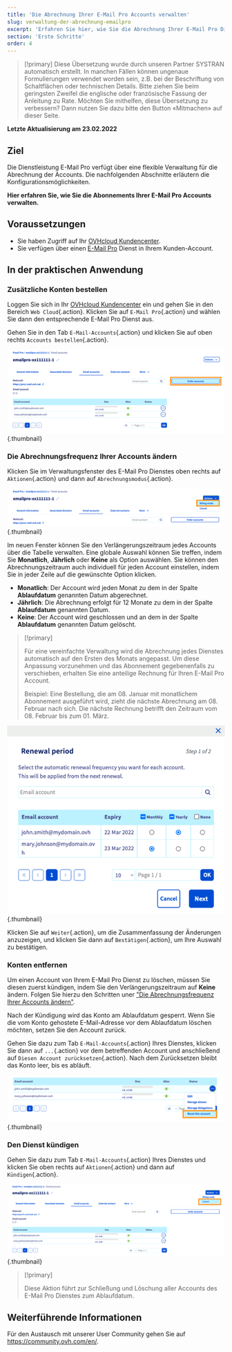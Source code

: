 ```yaml
---
title: 'Die Abrechnung Ihrer E-Mail Pro Accounts verwalten'
slug: verwaltung-der-abrechnung-emailpro
excerpt: 'Erfahren Sie hier, wie Sie die Abrechnung Ihrer E-Mail Pro Dienstleistung verwalten'
section: 'Erste Schritte'
order: 4
---
```


> [!primary]
> Diese Übersetzung wurde durch unseren Partner SYSTRAN automatisch erstellt. In manchen Fällen können ungenaue Formulierungen verwendet worden sein, z.B. bei der Beschriftung von Schaltflächen oder technischen Details. Bitte ziehen Sie beim geringsten Zweifel die englische oder französische Fassung der Anleitung zu Rate. Möchten Sie mithelfen, diese Übersetzung zu verbessern? Dann nutzen Sie dazu bitte den Button «Mitmachen» auf dieser Seite.
>

**Letzte Aktualisierung am 23.02.2022**

## Ziel

Die Dienstleistung E-Mail Pro verfügt über eine flexible Verwaltung für die Abrechnung der Accounts. Die nachfolgenden Abschnitte erläutern die Konfigurationsmöglichkeiten.

**Hier erfahren Sie, wie Sie die Abonnements Ihrer E-Mail Pro Accounts verwalten.**

## Voraussetzungen

- Sie haben Zugriff auf Ihr [OVHcloud Kundencenter](https://www.ovh.com/auth/?action=gotomanager&from=https://www.ovh.de/&ovhSubsidiary=de).
- Sie verfügen über einen [E-Mail Pro](https://www.ovhcloud.com/de/emails/email-pro/) Dienst in Ihrem Kunden-Account.

## In der praktischen Anwendung

### Zusätzliche Konten bestellen

Loggen Sie sich in Ihr [OVHcloud Kundencenter](https://www.ovh.com/auth/?action=gotomanager&from=https://www.ovh.de/&ovhSubsidiary=de) ein und gehen Sie in den Bereich `Web Cloud`{.action}. Klicken Sie auf `E-Mail Pro`{.action} und wählen Sie dann den entsprechende E-Mail Pro Dienst aus.

Gehen Sie in den Tab `E-Mail-Accounts`{.action} und klicken Sie auf oben rechts `Accounts bestellen`{.action}.

![billing_emailpro](images/billing-emailpro-01.png){.thumbnail}

### Die Abrechnungsfrequenz Ihrer Accounts ändern <a name="periodicity"></a>

Klicken Sie im Verwaltungsfenster des E-Mail Pro Dienstes oben rechts auf `Aktionen`{.action} und dann auf `Abrechnungsmodus`{.action}. 

![billing_emailpro](images/billing-emailpro-02.png){.thumbnail}

Im neuen Fenster können Sie den Verlängerungszeitraum jedes Accounts über die Tabelle verwalten. Eine globale Auswahl können Sie treffen, indem Sie **Monatlich**, **Jährlich** oder **Keine** als Option auswählen. Sie können den Abrechnungszeitraum auch individuell für jeden Account einstellen, indem Sie in jeder Zeile auf die gewünschte Option klicken.

- **Monatlich**: Der Account wird jeden Monat zu dem in der Spalte **Ablaufdatum** genannten Datum abgerechnet.
- **Jährlich**: Die Abrechnung erfolgt für 12 Monate zu dem in der Spalte **Ablaufdatum** genannten Datum.
- **Keine**: Der Account wird geschlossen und an dem in der Spalte **Ablaufdatum** genannten Datum  gelöscht.

> [!primary]
>
> Für eine vereinfachte Verwaltung wird die Abrechnung jedes Dienstes automatisch auf den Ersten des Monats angepasst. Um diese Anpassung vorzunehmen und das Abonnement gegebenenfalls zu verschieben, erhalten Sie eine anteilige Rechnung für Ihren E-Mail Pro Account.
>
> Beispiel: Eine Bestellung, die am 08. Januar mit monatlichem Abonnement ausgeführt wird, zieht die nächste Abrechnung am 08. Februar nach sich. Die nächste Rechnung betrifft den Zeitraum vom 08. Februar bis zum 01. März.

![billing_emailpro](images/billing-emailpro-03.png){.thumbnail}

Klicken Sie auf `Weiter`{.action}, um die Zusammenfassung der Änderungen anzuzeigen, und klicken Sie dann auf `Bestätigen`{.action}, um Ihre Auswahl zu bestätigen.

### Konten entfernen

Um einen Account von Ihrem E-Mail Pro Dienst zu löschen, müssen Sie diesen zuerst kündigen, indem Sie den Verlängerungszeitraum auf **Keine** ändern. Folgen Sie hierzu den Schritten uner ["Die Abrechnungsfrequenz Ihrer Accounts ändern"](#periodicity).

Nach der Kündigung wird das Konto am Ablaufdatum gesperrt. Wenn Sie die vom Konto gehostete E-Mail-Adresse vor dem Ablaufdatum löschen möchten, setzen Sie den Account zurück.

Gehen Sie dazu zum Tab `E-Mail-Accounts`{.action} Ihres Dienstes, klicken Sie dann auf `...`{.action} vor dem betreffenden Account und anschließend auf `Diesen Account zurücksetzen`{.action}. Nach dem Zurücksetzen bleibt das Konto leer, bis es abläuft.

![billing_emailpro](images/billing-emailpro-04.png){.thumbnail}

### Den Dienst kündigen

Gehen Sie dazu zum Tab `E-Mail-Accounts`{.action} Ihres Dienstes und klicken Sie oben rechts auf `Aktionen`{.action} und dann auf `Kündigen`{.action}. 

![billing_emailpro](images/billing-emailpro-05.png){.thumbnail}

> [!primary]
>
> Diese Aktion führt zur Schließung und Löschung aller Accounts des E-Mail Pro Dienstes zum Ablaufdatum.

## Weiterführende Informationen
 
Für den Austausch mit unserer User Community gehen Sie auf <https://community.ovh.com/en/>.

